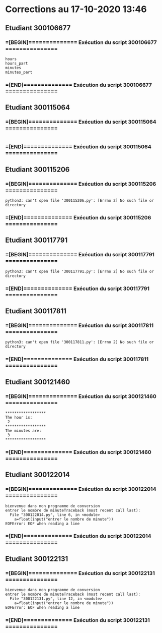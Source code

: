 # Corrections au 17-10-2020 13:46

## Etudiant 300106677 
###  =[BEGIN]============== Exécution du script 300106677 =============== 
```
hours
hours_part
minutes
minutes_part
```
###  =[END]============== Exécution du script 300106677 =============== 
## Etudiant 300115064 
###  =[BEGIN]============== Exécution du script 300115064 =============== 
```
```
###  =[END]============== Exécution du script 300115064 =============== 
## Etudiant 300115206 
###  =[BEGIN]============== Exécution du script 300115206 =============== 
```
python3: can't open file '300115206.py': [Errno 2] No such file or directory
```
###  =[END]============== Exécution du script 300115206 =============== 
## Etudiant 300117791 
###  =[BEGIN]============== Exécution du script 300117791 =============== 
```
python3: can't open file '300117791.py': [Errno 2] No such file or directory
```
###  =[END]============== Exécution du script 300117791 =============== 
## Etudiant 300117811 
###  =[BEGIN]============== Exécution du script 300117811 =============== 
```
python3: can't open file '300117811.py': [Errno 2] No such file or directory
```
###  =[END]============== Exécution du script 300117811 =============== 
## Etudiant 300121460 
###  =[BEGIN]============== Exécution du script 300121460 =============== 
```
******************
The hour is:
 2
******************
The minutes are:
 3
******************
```
###  =[END]============== Exécution du script 300121460 =============== 
## Etudiant 300122014 
###  =[BEGIN]============== Exécution du script 300122014 =============== 
```
bienvenue dans mon programme de conversion
entrer le nombre de minuteTraceback (most recent call last):
  File "300122014.py", line 6, in <module>
    a=float(input("entrer le nombre de minute"))
EOFError: EOF when reading a line
```
###  =[END]============== Exécution du script 300122014 =============== 
## Etudiant 300122131 
###  =[BEGIN]============== Exécution du script 300122131 =============== 
```
bienvenue dans mon programme de conversion
entrer le nombre de minuteTraceback (most recent call last):
  File "300122131.py", line 12, in <module>
    a=float(input("entrer le nombre de minute"))
EOFError: EOF when reading a line
```
###  =[END]============== Exécution du script 300122131 =============== 
